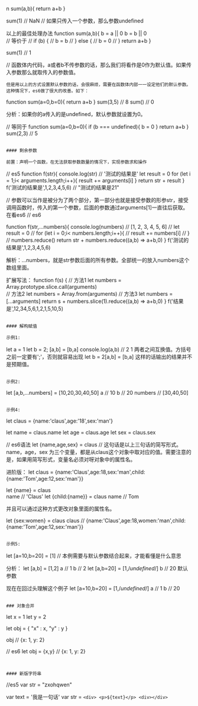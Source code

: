 
n sum(a,b){
    return a+b
}

sum(1)  // NaN
// 如果只传入一个参数，那么参数undefined

以上的最佳处理办法
function sum(a,b){
    b = a || 0
    b = b || 0  
    // 等价于
    // if (b) {
    //  b = b
    // } else {
    //  b = 0
    // }
    return a+b
}

sum(1)  //   1

// 函数体内代码，a或者b不传参数的话，那么我们将看作是0作为默认值。如果传入参数那么就取传入的参数值。
```
但是用以上的方式设置默认参数的话，会很麻烦，需要在函数体内部一一设定他们的默认参数。这种情况下，es6做了很大的改善。如下：
```
function sum(a=0,b=0){
    return a+b
}
sum(3,5)  //  8
sum()  //  0

分析：如果你的a传入的是undefined，默认参数就设置为0。

// 等同于
function sum(a=0,b=0){
  if (b === undefined){
        b = 0
    }
    return a+b
}
sum(2,3)  //  5

```

#### 剩余参数

前置：声明一个函数，在无法获取参数数量的情况下，实现参数求和操作
```
// es5
function f(str){
  console.log(str)  //  '测试的结果是'
  let result = 0
  for (let i = 1;i< arguments.length;i++){
      result += arguments[i]
    }
  return str + result
}
f('测试的结果是',1,2,3,4,5,6)  //  "测试的结果是21"

// 参数可以当作是被分为了两个部分，第一部分也就是接受参数的形参str，接受调用函数时，传入的第一个参数，后面的参数通过arguments[1]一直往后获取。
在看es6
// es6

function f(str,...numbers){
  console.log(numbers)  //  [1, 2, 3, 4, 5, 6]
  // let result = 0
  // for (let i = 0;i< numbers.length;i++){
  //     result += numbers[i]
  //   }
  // numbers.reduce()
  return str + numbers.reduce((a,b) => a+b,0)
}
f('测试的结果是',1,2,3,4,5,6) 

解析：...numbers，就是str参数后面的所有参数。全部统一的放入numbers这个数组里面。



扩展写法：
function f(s) {
   // 方法1 let numbers = Array.prototype.slice.call(arguments)  
   // 方法2 let numbers = Array.from(arguments) 
   // 方法3 let numbers = [...arguments]
    return s + numbers.slice(1).reduce((a,b) => a+b,0)
  }
  f('结果是',12,34,5,6,1,2,1,5,10,5)
```

#### 解构赋值

示例1:
```
let a = 1
let b = 2;
[a,b] = [b,a]
console.log(a,b)  //  2 1 
两者之间互换值。方括号之前一定要有';'，否则就容易出现
let b = 2[a,b] = [b,a]
这样的话输出的结果并不是预期值。
```

示例2:
```
let [a,b,...numbers] = [10,20,30,40,50]
a // 10
b // 20
numbers // [30,40,50]
```

示例4:
```
let claus = {name:'claus',age:'18',sex:'man'}

let name = claus.name
let age = claus.age
let sex = claus.sex

// es6语法
let {name,age,sex} = claus
// 这句话是以上三句话的简写形式。name，age，sex 为三个变量，都是从claus这个对象中取对应的值。需要注意的是，如果用简写形式，变量名必须对呀对象中的属性名。

进阶版：
let claus = {name:'Claus',age:18,sex:'man',child:{name:'Tom',age:12,sex:'man'}}

let {name} = claus  
name // 'Claus'
let {child:{name}} = claus
name // Tom

并且可以通过这种方式更改对象里面的属性名。

let {sex:women} = claus
claus // {name:'Claus',age:18,women:'man',child:{name:'Tom',age:12,sex:'man'}}
```

示例5:
```
let [a=10,b=20] = [1]
// 本例需要与默认参数结合起来，才能看懂是什么意思

分析：
let [a,b] = [1,2]     a // 1     b // 2
let [a,b=20] = [1,/*undefined*/]  b // 20   默认参数

现在在回过头理解这个例子
let [a=10,b=20] = [1,/*undefined*/]
a // 1  b // 20

```

### 对象合并
```
let x = 1
let y = 2

let obj = {
    "x" : x,
    "y" : y
}

obj // {x: 1, y: 2}


// es6
let obj = {x,y}  //  {x: 1, y: 2}
```


#### 新版字符串

```
//es5 
var str = "zxohqwen"

var text = '我是一句话'
    var str = `
        <div>
            <p>${text}</p>
        <div></div>
    `
```
